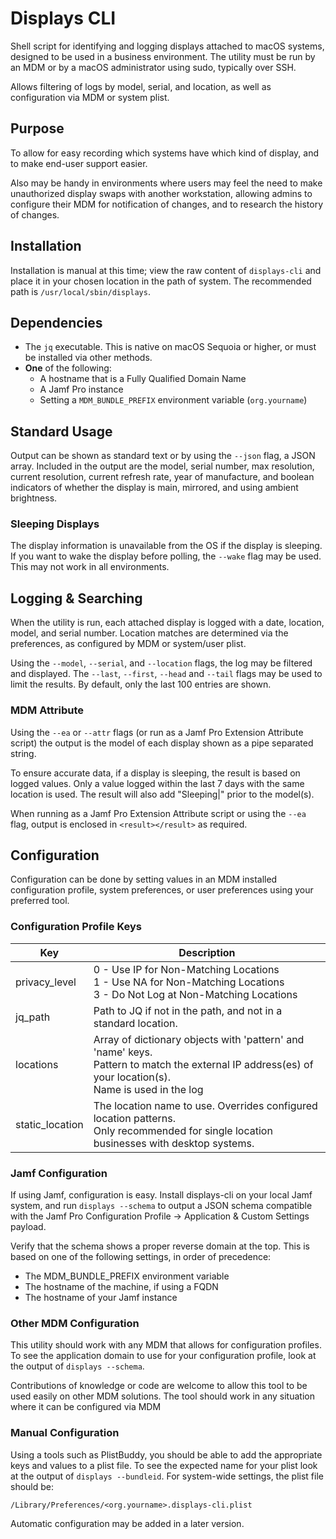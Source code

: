 # Displays CLI
Shell script for identifying and logging displays attached to macOS systems, designed to be used in a business 
environment. The utility must be run by an MDM or by a macOS administrator using sudo, typically over SSH.

Allows filtering of logs by model, serial, and location, as well as configuration via MDM or system plist.

## Purpose

To allow for easy recording which systems have which kind of display, and to make end-user support easier.

Also may be handy in environments where users may feel the need to make unauthorized display swaps with another
workstation, allowing admins to configure their MDM for notification of changes, and to research the history of changes.

## Installation

Installation is manual at this time; view the raw content of `displays-cli` and place it in your chosen location in the
path of system.  The recommended path is `/usr/local/sbin/displays`.

## Dependencies

* The `jq` executable.  This is native on macOS Sequoia or higher, or must be installed via other methods.
* __One__ of the following:
    * A hostname that is a Fully Qualified Domain Name
    * A Jamf Pro instance
    * Setting a `MDM_BUNDLE_PREFIX` environment variable (`org.yourname`)

## Standard Usage

Output can be shown as standard text or by using the `--json` flag, a JSON array.  Included in the output are the model,
serial number, max resolution, current resolution, current refresh rate, year of manufacture, and boolean indicators of
whether the display is main, mirrored, and using ambient brightness.

### Sleeping Displays

The display information is unavailable from the OS if the display is sleeping. If you want to wake the display before
polling, the `--wake` flag may be used.  This may not work in all environments.

## Logging & Searching

When the utility is run, each attached display is logged with a date, location, model, and serial number.  Location
matches are determined via the preferences, as configured by MDM or system/user plist.

Using the `--model`, `--serial`, and `--location` flags, the log may be filtered and displayed.  The `--last`, `--first`,
`--head` and `--tail` flags may be used to limit the results. By default, only the last 100 entries are shown.

### MDM Attribute

Using the `--ea` or `--attr` flags (or run as a Jamf Pro Extension Attribute script) the output is the model of each
display shown as a pipe separated string.

To ensure accurate data, if a display is sleeping, the result is based on logged values.  Only a value logged
within the last 7 days with the same location is used.  The result will also add "Sleeping|" prior to the model(s).

When running as a Jamf Pro Extension Attribute script or using the `--ea` flag, output is enclosed in
`<result></result>` as required.

## Configuration

Configuration can be done by setting values in an MDM installed configuration profile, system preferences, or user
preferences using your preferred tool.

### Configuration Profile Keys

| Key             | Description                                                                                                                                                   |
|-----------------|---------------------------------------------------------------------------------------------------------------------------------------------------------------|
| privacy_level   | 0 - Use IP for Non-Matching Locations<br/>1 - Use NA for Non-Matching Locations<br/>3 - Do Not Log at Non-Matching Locations                                  |
| jq_path         | Path to JQ if not in the path, and not in a standard location.                                                                                                |
| locations       | Array of dictionary objects with 'pattern' and 'name' keys.<br/>Pattern to match the external IP address(es) of your location(s).<br/>Name is used in the log |
| static_location | The location name to use.  Overrides configured location patterns.<br/>Only recommended for single location businesses with desktop systems.                  |

### Jamf Configuration

If using Jamf, configuration is easy. Install displays-cli on your local Jamf system, and run `displays --schema` to
output a JSON schema compatible with the Jamf Pro Configuration Profile -> Application & Custom Settings payload.

Verify that the schema shows a proper reverse domain at the top.  This is based on one of the following settings, in
order of precedence:

* The MDM_BUNDLE_PREFIX environment variable
* The hostname of the machine, if using a FQDN
* The hostname of your Jamf instance

### Other MDM Configuration

This utility should work with any MDM that allows for configuration profiles. To see the application domain to use for
your configuration profile, look at the output of `displays --schema`.

Contributions of knowledge or code are welcome to allow this tool to be used easily on other MDM solutions.  The tool
should work in any situation where it can be configured via MDM

### Manual Configuration

Using a tools such as PlistBuddy, you should be able to add the appropriate keys and values to a plist file.  To see the 
expected name for your plist look at the output of `displays --bundleid`.  For system-wide settings, the plist file should
be:

    /Library/Preferences/<org.yourname>.displays-cli.plist

Automatic configuration may be added in a later version. 